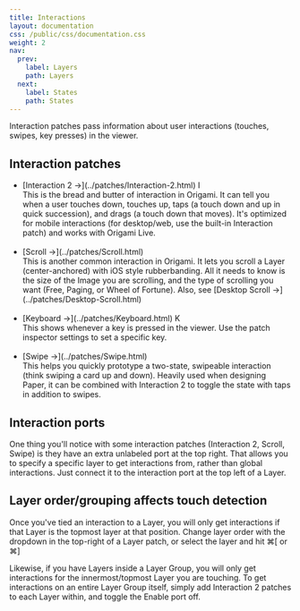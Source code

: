 ```yaml
---
title: Interactions
layout: documentation
css: /public/css/documentation.css
weight: 2
nav:
  prev:
    label: Layers
    path: Layers
  next:
    label: States
    path: States
---
```


Interaction patches pass information about user interactions (touches, swipes, key presses) in the viewer.

## Interaction patches
  <ul class="bulleted-list">
    <li>
      [Interaction 2 &rarr;](../patches/Interaction-2.html) <span class="key letter inline">I</span>
      <br>
      This is the bread and butter of interaction in Origami. It can tell you when a user touches down, touches up, taps (a touch down and up in quick succession), and drags (a touch down that moves). It's optimized for mobile interactions (for desktop/web, use the built-in Interaction patch) and works with Origami Live.
      <br><br>
    </li>
    <li>
      [Scroll &rarr;](../patches/Scroll.html)
      <br>
      This is another common interaction in Origami. It lets you scroll a Layer (center-anchored) with iOS style rubberbanding. All it needs to know is the size of the Image you are scrolling, and the type of scrolling you want (Free, Paging, or Wheel of Fortune). Also, see [Desktop Scroll &rarr;](../patches/Desktop-Scroll.html)
      <br><br>
    <li>
      [Keyboard &rarr;](../patches/Keyboard.html) <span class="key letter inline">K</span>
      <br>
      This shows whenever a key is pressed in the viewer. Use the patch inspector settings to set a specific key.
      <br><br>
    </li>
    <li>
      [Swipe &rarr;](../patches/Swipe.html)
      <br>
      This helps you quickly prototype a two-state, swipeable interaction (think swiping a card up and down). Heavily used when designing Paper, it can be combined with Interaction 2 to toggle the state with taps in addition to swipes.
    </li>
  </ul>

## Interaction ports
One thing you'll notice with some interaction patches (Interaction 2, Scroll, Swipe) is they have an extra unlabeled port at the top right. That allows you to specify a specific layer to get interactions from, rather than global interactions. Just connect it to the interaction port at the top left of a Layer.

## Layer order/grouping affects touch detection
Once you've tied an interaction to a Layer, you will only get interactions if that Layer is the topmost layer at that position. Change layer order with the dropdown in the top-right of a Layer patch, or select the layer and hit <span class="key modifier inline">&#8984;</span><span class="key letter inline">[</span> or <span class="key modifier inline">&#8984;</span><span class="key letter inline">]</span>

Likewise, if you have Layers inside a Layer Group, you will only get interactions for the innermost/topmost Layer you are touching. To get interactions on an entire Layer Group itself, simply add Interaction 2 patches to each Layer within, and toggle the Enable port off.